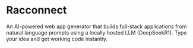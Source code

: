 # Racconnect
An AI-powered web app generator that builds full-stack applications from natural language prompts using a locally hosted LLM (DeepSeekR1). Type your idea and get working code instantly.
